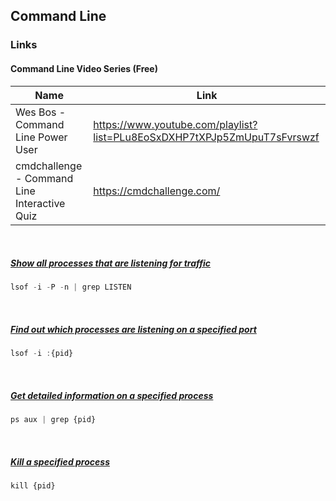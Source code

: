## Command Line

### Links
#### Command Line Video Series (Free)
| Name          | Link                                                            |
|---------------|-----------------------------------------------------------------|
| Wes Bos - Command Line Power User | https://www.youtube.com/playlist?list=PLu8EoSxDXHP7tXPJp5ZmUpuT7sFvrswzf |
| cmdchallenge - Command Line Interactive Quiz | https://cmdchallenge.com/ |

<br>

##### [Show all processes that are listening for traffic](https://en.wikipedia.org/wiki/Lsof)
```js
lsof -i -P -n | grep LISTEN
```

<br>

##### [Find out which processes are listening on a specified port](https://www.tecmint.com/find-out-which-process-listening-on-a-particular-port/)
```js
lsof -i :{pid}
```

<br>

##### [Get detailed information on a specified process](https://unix.stackexchange.com/a/106848/216496)
```js
ps aux | grep {pid}
```

<br>

##### [Kill a specified process](https://www.tecmint.com/how-to-kill-a-process-in-linux/)
```js
kill {pid}
```

<br>


